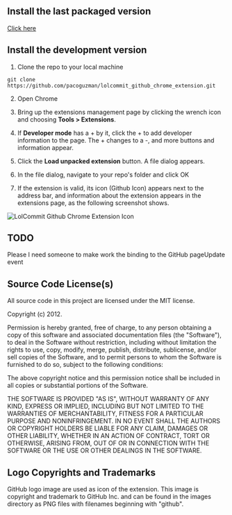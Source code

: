 ## Install the last packaged version

[Click here](https://raw.github.com/pacoguzman/lolcommit_github_chrome_extension/master/lolcommit_github_chrome_extension.crx)

## Install the development version

1. Clone the repo to your local machine

```shell
git clone https://github.com/pacoguzman/lolcommit_github_chrome_extension.git
```

2. Open Chrome

3. Bring up the extensions management page by clicking the wrench icon and choosing __Tools > Extensions__.

4. If __Developer mode__ has a + by it, click the + to add developer information to the page. The + changes to a -, and more buttons and information appear.

5. Click the __Load unpacked extension__ button. A file dialog appears.

6. In the file dialog, navigate to your repo's folder and click OK

7. If the extension is valid, its icon (Github Icon) appears next to the address bar, and information about the extension appears in the extensions page, as the following screenshot shows.

![LolCommit Github Chrome Extension Icon](http://f.cl.ly/items/203d0G2n3I1k2d0j0x2q/Screen%20Shot%202012-06-20%20at%203.34.47%20PM.png)

## TODO

Please I need someone to make work the binding to the GitHub pageUpdate event

## Source Code License(s)

All source code in this project are licensed under the MIT license.

Copyright (c) 2012.

Permission is hereby granted, free of charge, to any person obtaining a copy
of this software and associated documentation files (the "Software"), to deal
in the Software without restriction, including without limitation the rights
to use, copy, modify, merge, publish, distribute, sublicense, and/or sell
copies of the Software, and to permit persons to whom the Software is
furnished to do so, subject to the following conditions:

The above copyright notice and this permission notice shall be included in
all copies or substantial portions of the Software.

THE SOFTWARE IS PROVIDED "AS IS", WITHOUT WARRANTY OF ANY KIND, EXPRESS OR
IMPLIED, INCLUDING BUT NOT LIMITED TO THE WARRANTIES OF MERCHANTABILITY,
FITNESS FOR A PARTICULAR PURPOSE AND NONINFRINGEMENT. IN NO EVENT SHALL THE
AUTHORS OR COPYRIGHT HOLDERS BE LIABLE FOR ANY CLAIM, DAMAGES OR OTHER
LIABILITY, WHETHER IN AN ACTION OF CONTRACT, TORT OR OTHERWISE, ARISING FROM,
OUT OF OR IN CONNECTION WITH THE SOFTWARE OR THE USE OR OTHER DEALINGS IN
THE SOFTWARE.

## Logo Copyrights and Trademarks

GitHub logo image are used as icon of the extension.
This image is copyright and trademark to GitHub Inc. and can be found in
the images directory as PNG files with filenames beginning with "github".